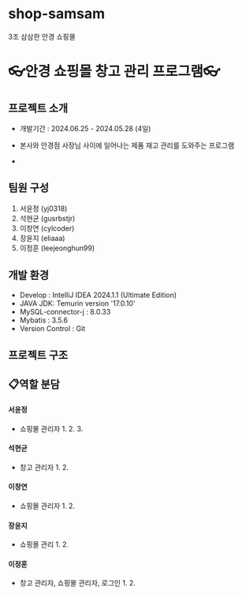 # shop-samsam
3조 삼삼한 안경 쇼핑몰


# 👓안경 쇼핑몰 창고 관리 프로그램👓

## 프로젝트 소개
* 개발기간 : 2024.06.25 - 2024.05.28 (4일)
* 본사와 안경점 사장님 사이에 일어나는 제품 재고 관리를 도와주는 프로그램

*
##  팀원 구성
1. 서윤정 (yj0318)
2. 석현균 (gusrbstjr)
3. 이창연 (cylcoder)
4. 장윤지 (eliaaa)
5. 이정훈 (leejeonghun99)

##  개발 환경
* Develop : IntelliJ IDEA 2024.1.1 (Ultimate Edition)
* JAVA JDK: Temurin version '17.0.10'
* MySQL-connector-j : 8.0.33
* Mybatis : 3.5.6
* Version Control : Git


## 프로젝트 구조








## 📋역할 분담

#### 서윤정
* 쇼핑몰 관리자
  1. 
  2. 
  3. 


#### 석현균
* 창고 관리자
  1. 
  2. 

#### 이창연
* 쇼핑몰 관리자
  1. 
  2. 

#### 장윤지
* 쇼핑몰 관리
  1. 
  2.

#### 이정훈
* 창고 관리자, 쇼핑몰 관리자, 로그인
  1. 
  2.
